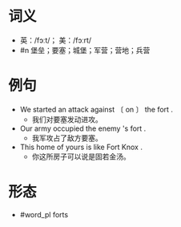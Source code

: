 # 词义
- 英：/fɔːt/； 美：/fɔːrt/
- #n 堡垒；要塞；城堡；军营；营地；兵营
# 例句
- We started an attack against 〔 on 〕 the fort .
	- 我们对要塞发动进攻。
- Our army occupied the enemy 's fort .
	- 我军攻占了敌方要塞。
- This home of yours is like Fort Knox .
	- 你这所房子可以说是固若金汤。
# 形态
- #word_pl forts
